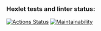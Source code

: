 ### Hexlet tests and linter status:
[![Actions Status](https://github.com/Sergoff1/java-project-lvl1/workflows/hexlet-check/badge.svg)](https://github.com/Sergoff1/java-project-lvl1/actions)
[![Maintainability](https://api.codeclimate.com/v1/badges/a99a88d28ad37a79dbf6/maintainability)](https://codeclimate.com/github/codeclimate/codeclimate/maintainability)